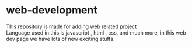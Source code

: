 # web-development
This repository is made for adding web  related project  
Language used in this is javascript , html , css, and much more,
in this web dev page we have lots of new exciting stuffs.
